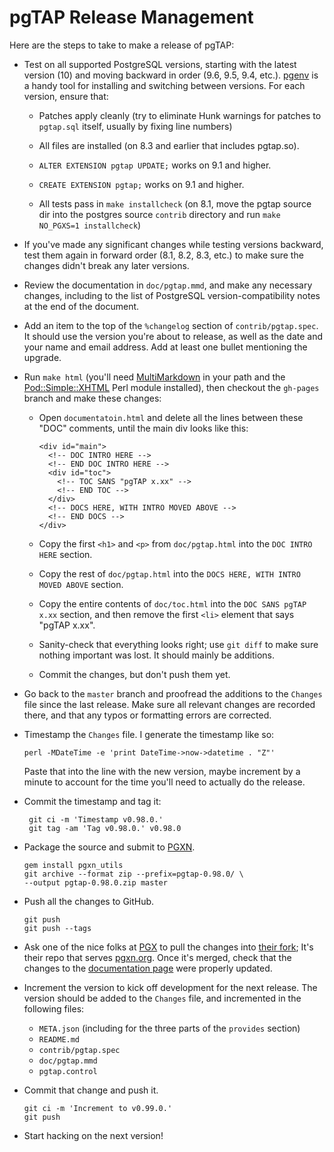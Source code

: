 pgTAP Release Management
========================

Here are the steps to take to make a release of pgTAP:

*   Test on all supported PostgreSQL versions, starting with the latest version
    (10) and moving backward in order (9.6, 9.5, 9.4, etc.).
    [pgenv](https://github.com/theory/pgenv/) is a handy tool for installing and
    switching between versions. For each version, ensure that:

    +   Patches apply cleanly (try to eliminate Hunk warnings for patches to
        `pgtap.sql` itself, usually by fixing line numbers)

    +   All files are installed (on 8.3 and earlier that includes pgtap.so).

    +   `ALTER EXTENSION pgtap UPDATE;` works on 9.1 and higher.

    +   `CREATE EXTENSION pgtap;` works on 9.1 and higher.

    +   All tests pass in `make installcheck` (on 8.1, move the pgtap source
        dir into the postgres source `contrib` directory and run
        `make NO_PGXS=1 installcheck`)

*   If you've made any significant changes while testing versions backward, test
    them again in forward order (8.1, 8.2, 8.3, etc.) to make sure the changes
    didn't break any later versions.

*   Review the documentation in `doc/pgtap.mmd`, and make any necessary changes,
    including to the list of PostgreSQL version-compatibility notes at the end
    of the document.

*   Add an item to the top of the `%changelog` section of `contrib/pgtap.spec`.
    It should use the version you're about to release, as well as the date and
    your name and email address. Add at least one bullet mentioning the
    upgrade.

*   Run `make html` (you'll need
    [MultiMarkdown](http://fletcherpenney.net/multimarkdown/) in your path and
    the [Pod::Simple::XHTML](https://metacpan.org/module/Pod::Simple::XHTML)
    Perl module installed), then checkout the `gh-pages` branch and make these
    changes:

    +   Open `documentatoin.html` and delete all the lines between these "DOC"
        comments, until the main div looks like this:

            <div id="main">
              <!-- DOC INTRO HERE -->
              <!-- END DOC INTRO HERE -->
              <div id="toc">
                <!-- TOC SANS "pgTAP x.xx" -->
                <!-- END TOC -->
              </div>
              <!-- DOCS HERE, WITH INTRO MOVED ABOVE -->
              <!-- END DOCS -->
            </div>

    +   Copy the first `<h1>` and `<p>` from `doc/pgtap.html` into the
        `DOC INTRO HERE` section.

    +   Copy the rest of `doc/pgtap.html` into the
        `DOCS HERE, WITH INTRO MOVED ABOVE` section.

    +   Copy the entire contents of `doc/toc.html` into the
        `DOC SANS pgTAP x.xx` section, and then remove the first `<li>` element that
        says "pgTAP x.xx".

    +   Sanity-check that everything looks right; use `git diff` to make sure
        nothing important was lost. It should mainly be additions.

    +   Commit the changes, but don't push them yet.

*   Go back to the `master` branch and proofread the additions to the `Changes`
    file since the last release. Make sure all relevant changes are recorded
    there, and that any typos or formatting errors are corrected.

*   Timestamp the `Changes` file. I generate the timestamp like so:

        perl -MDateTime -e 'print DateTime->now->datetime . "Z"'

    Paste that into the line with the new version, maybe increment by a minute
    to account for the time you'll need to actually do the release.

*   Commit the timestamp and tag it:

         git ci -m 'Timestamp v0.98.0.'
         git tag -am 'Tag v0.98.0.' v0.98.0

*   Package the source and submit to [PGXN](http://manager.pgxn.org/).

        gem install pgxn_utils
        git archive --format zip --prefix=pgtap-0.98.0/ \
        --output pgtap-0.98.0.zip master

*   Push all the changes to GitHub.

        git push
        git push --tags

*   Ask one of the nice folks at [PGX](https://pgexperts.com/) to pull the
    changes into [their fork](https://github.com/pgexperts/pgtap); It's their
    repo that serves [pgxn.org](http://pgxn.org/). Once it's merged, check
    that the changes to the
    [documentation page](http://pgxn.org/documentation.html) were properly
    updated.

*   Increment the version to kick off development for the next release. The
    version should be added to the `Changes` file, and incremented in the
    following files:

    +   `META.json` (including for the three parts of the `provides` section)
    +   `README.md`
    +   `contrib/pgtap.spec`
    +   `doc/pgtap.mmd`
    +   `pgtap.control`

*   Commit that change and push it.

        git ci -m 'Increment to v0.99.0.'
        git push

*   Start hacking on the next version!
